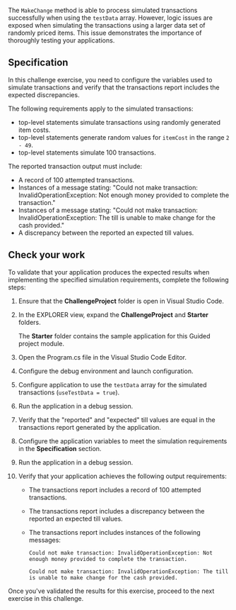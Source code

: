 


The `MakeChange` method is able to process simulated transactions successfully when using the `testData` array. However, logic issues are exposed when simulating the transactions using a larger data set of randomly priced items. This issue demonstrates the importance of thoroughly testing your applications.

## Specification

In this challenge exercise, you need to configure the variables used to simulate transactions and verify that the transactions report includes the expected discrepancies.

The following requirements apply to the simulated transactions:

- top-level statements simulate transactions using randomly generated item costs.
- top-level statements generate random values for `itemCost` in the range `2 - 49`.
- top-level statements simulate 100 transactions.

The reported transaction output must include:

- A record of 100 attempted transactions.
- Instances of a message stating: "Could not make transaction: InvalidOperationException: Not enough money provided to complete the transaction."
- Instances of a message stating: "Could not make transaction: InvalidOperationException: The till is unable to make change for the cash provided."
- A discrepancy between the reported an expected till values.

## Check your work

To validate that your application produces the expected results when implementing the specified simulation requirements, complete the following steps:

1. Ensure that the **ChallengeProject** folder is open in Visual Studio Code.

1. In the EXPLORER view, expand the **ChallengeProject** and **Starter** folders.

    The **Starter** folder contains the sample application for this Guided project module.

1. Open the Program.cs file in the Visual Studio Code Editor.

1. Configure the debug environment and launch configuration.

1. Configure application to use the `testData` array for the simulated transactions (`useTestData = true`).

1. Run the application in a debug session.

1. Verify that the "reported" and "expected" till values are equal in the transactions report generated by the application.

1. Configure the application variables to meet the simulation requirements in the **Specification** section.

1. Run the application in a debug session.

1. Verify that your application achieves the following output requirements:

    - The transactions report includes a record of 100 attempted transactions.
    - The transactions report includes a discrepancy between the reported an expected till values.
    - The transactions report includes instances of the following messages:

        ```output
        Could not make transaction: InvalidOperationException: Not enough money provided to complete the transaction.
        ```

        ```output
        Could not make transaction: InvalidOperationException: The till is unable to make change for the cash provided.
        ```

Once you've validated the results for this exercise, proceed to the next exercise in this challenge.
